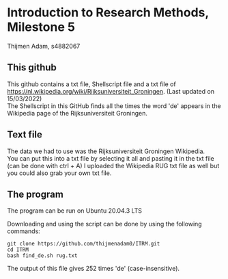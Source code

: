 # Introduction to Research Methods, Milestone 5
Thijmen Adam, s4882067


## This github
This github contains a txt file, Shellscript file and a txt file of https://nl.wikipedia.org/wiki/Rijksuniversiteit_Groningen. (Last updated on 15/03/2022)  
The Shellscript in this GitHub finds all the times the word 'de' appears in the Wikipedia page of the Rijksuniversiteit Groningen.  


## Text file 
The data we had to use was the Rijksuniversiteit Groningen Wikipedia.  
You can put this into a txt file by selecting it all and
pasting it in the txt file (can be done with ctrl + A)
I uploaded the Wikipedia RUG txt file as well but you could also grab your own txt file.  


## The program
The program can be run on Ubuntu 20.04.3 LTS

Downloading and using the script can be done by using the following commands:  

```
git clone https://github.com/thijmenadam0/ITRM.git  
cd ITRM  
bash find_de.sh rug.txt
```  

The output of this file gives 252 times 'de' (case-insensitive).
